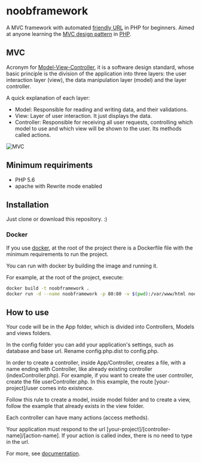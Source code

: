 # noobframework

A MVC framework with automated [friendly URL](https://techterms.com/definition/friendly_url) in PHP for beginners. Aimed at anyone learning the [MVC design pattern](https://pt.wikipedia.org/wiki/MVC) in [PHP](https://www.php.net/).

## MVC

Acronym for [Model-View-Controller](https://en.wikipedia.org/wiki/Model%E2%80%93view%E2%80%93controller), it is a software design standard, whose basic principle is the division of the application into three layers: the user interaction layer (view), the data manipulation layer (model) and the layer controller.

A quick explanation of each layer:

* Model: Responsible for reading and writing data, and their validations.
* View: Layer of user interaction. It just displays the data.
* Controller: Responsible for receiving all user requests, controlling which model to use and which view will be shown to the user. Its methods called actions.

![MVC](https://upload.wikimedia.org/wikipedia/commons/a/a0/MVC-Process.svg)

## Minimum requiriments

* PHP 5.6
* apache with Rewrite mode enabled

## Installation

Just clone or download this repository. :)

### Docker

If you use [docker](https://www.docker.com/), at the root of the project there is a Dockerfile file with the minimum requirements to run the project.

You can run with docker by building the image and running it.

For example, at the root of the project, execute:

```bash
docker build -t noobframework .
docker run -d --name noobframework -p 80:80 -v $(pwd):/var/www/html noobframework
```

## How to use

Your code will be in the App folder, which is divided into Controllers, Models and views folders.

In the config folder you can add your application's settings, such as database and base url. Rename config.php.dist to config.php.

In order to create a controller, inside App/Controller, creates a file, with a name ending with Controller, like already existing controller (indexController.php). For example, if you want to create the user controller, create the file userController.php. In this example, the route [your-project]/user comes into existence.

Follow this rule to create a model, inside model folder and to create a view, follow the example that already exists in the view folder.

Each controller can have many actions (access methods).

Your application must respond to the url [your-project]/[controller-name]/[action-name]. If your action is called index, there is no need to type in the url.

For more, see [documentation](https://edigar.github.io/noobframework).